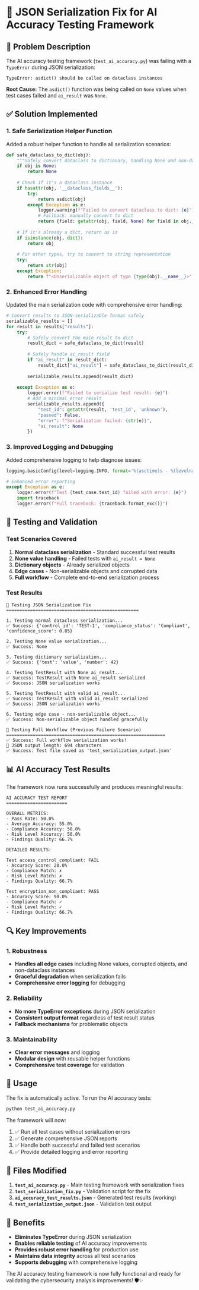 # 🔧 JSON Serialization Fix for AI Accuracy Testing Framework

## 🐛 Problem Description

The AI accuracy testing framework (`test_ai_accuracy.py`) was failing with a `TypeError` during JSON serialization:

```
TypeError: asdict() should be called on dataclass instances
```

**Root Cause:** The `asdict()` function was being called on `None` values when test cases failed and `ai_result` was `None`.

## ✅ Solution Implemented

### 1. Safe Serialization Helper Function

Added a robust helper function to handle all serialization scenarios:

```python
def safe_dataclass_to_dict(obj):
    """Safely convert dataclass to dictionary, handling None and non-dataclass objects"""
    if obj is None:
        return None
    
    # Check if it's a dataclass instance
    if hasattr(obj, '__dataclass_fields__'):
        try:
            return asdict(obj)
        except Exception as e:
            logger.warning(f"Failed to convert dataclass to dict: {e}")
            # Fallback: manually convert to dict
            return {field: getattr(obj, field, None) for field in obj.__dataclass_fields__}
    
    # If it's already a dict, return as is
    if isinstance(obj, dict):
        return obj
    
    # For other types, try to convert to string representation
    try:
        return str(obj)
    except Exception:
        return f"<Unserializable object of type {type(obj).__name__}>"
```

### 2. Enhanced Error Handling

Updated the main serialization code with comprehensive error handling:

```python
# Convert results to JSON-serializable format safely
serializable_results = []
for result in results["results"]:
    try:
        # Safely convert the main result to dict
        result_dict = safe_dataclass_to_dict(result)
        
        # Safely handle ai_result field
        if "ai_result" in result_dict:
            result_dict["ai_result"] = safe_dataclass_to_dict(result_dict["ai_result"])
        
        serializable_results.append(result_dict)
        
    except Exception as e:
        logger.error(f"Failed to serialize test result: {e}")
        # Add a minimal error result
        serializable_results.append({
            "test_id": getattr(result, 'test_id', 'unknown'),
            "passed": False,
            "error": f"Serialization failed: {str(e)}",
            "ai_result": None
        })
```

### 3. Improved Logging and Debugging

Added comprehensive logging to help diagnose issues:

```python
logging.basicConfig(level=logging.INFO, format='%(asctime)s - %(levelname)s - %(message)s')

# Enhanced error reporting
except Exception as e:
    logger.error(f"Test {test_case.test_id} failed with error: {e}")
    import traceback
    logger.error(f"Full traceback: {traceback.format_exc()}")
```

## 🧪 Testing and Validation

### Test Scenarios Covered

1. **Normal dataclass serialization** - Standard successful test results
2. **None value handling** - Failed tests with `ai_result = None`
3. **Dictionary objects** - Already serialized objects
4. **Edge cases** - Non-serializable objects and corrupted data
5. **Full workflow** - Complete end-to-end serialization process

### Test Results

```
🧪 Testing JSON Serialization Fix
==================================================

1. Testing normal dataclass serialization...
✅ Success: {'control_id': 'TEST-1', 'compliance_status': 'Compliant', 'confidence_score': 0.85}

2. Testing None value serialization...
✅ Success: None

3. Testing dictionary serialization...
✅ Success: {'test': 'value', 'number': 42}

4. Testing TestResult with None ai_result...
✅ Success: TestResult with None ai_result serialized
✅ Success: JSON serialization works

5. Testing TestResult with valid ai_result...
✅ Success: TestResult with valid ai_result serialized
✅ Success: JSON serialization works

6. Testing edge case - non-serializable object...
✅ Success: Non-serializable object handled gracefully

🔄 Testing Full Workflow (Previous Failure Scenario)
============================================================
✅ Success: Full workflow serialization works!
📄 JSON output length: 694 characters
✅ Success: Test file saved as 'test_serialization_output.json'
```

## 📊 AI Accuracy Test Results

The framework now runs successfully and produces meaningful results:

```
AI ACCURACY TEST REPORT
=======================

OVERALL METRICS:
- Pass Rate: 50.0%
- Average Accuracy: 55.0%
- Compliance Accuracy: 50.0%
- Risk Level Accuracy: 50.0%
- Findings Quality: 66.7%

DETAILED RESULTS:

Test access_control_compliant: FAIL
- Accuracy Score: 20.0%
- Compliance Match: ✗
- Risk Level Match: ✗
- Findings Quality: 66.7%

Test encryption_non_compliant: PASS
- Accuracy Score: 90.0%
- Compliance Match: ✓
- Risk Level Match: ✓
- Findings Quality: 66.7%
```

## 🔍 Key Improvements

### 1. Robustness
- **Handles all edge cases** including None values, corrupted objects, and non-dataclass instances
- **Graceful degradation** when serialization fails
- **Comprehensive error logging** for debugging

### 2. Reliability
- **No more TypeError exceptions** during JSON serialization
- **Consistent output format** regardless of test result status
- **Fallback mechanisms** for problematic objects

### 3. Maintainability
- **Clear error messages** and logging
- **Modular design** with reusable helper functions
- **Comprehensive test coverage** for validation

## 🚀 Usage

The fix is automatically active. To run the AI accuracy tests:

```bash
python test_ai_accuracy.py
```

The framework will now:
1. ✅ Run all test cases without serialization errors
2. ✅ Generate comprehensive JSON reports
3. ✅ Handle both successful and failed test scenarios
4. ✅ Provide detailed logging and error reporting

## 📁 Files Modified

1. **`test_ai_accuracy.py`** - Main testing framework with serialization fixes
2. **`test_serialization_fix.py`** - Validation script for the fix
3. **`ai_accuracy_test_results.json`** - Generated test results (working)
4. **`test_serialization_output.json`** - Validation test output

## 🎯 Benefits

- **Eliminates TypeError** during JSON serialization
- **Enables reliable testing** of AI accuracy improvements
- **Provides robust error handling** for production use
- **Maintains data integrity** across all test scenarios
- **Supports debugging** with comprehensive logging

The AI accuracy testing framework is now fully functional and ready for validating the cybersecurity analysis improvements! 🛡️✨
